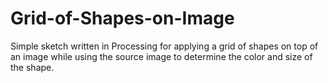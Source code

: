 # Grid-of-Shapes-on-Image

Simple sketch written in Processing for applying a grid of shapes on top of an image while using the source image to determine the color and size of the shape.
